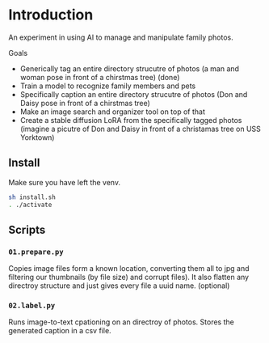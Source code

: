 # Introduction

An experiment in using AI to manage and manipulate family photos.

Goals

- Generically tag an entire directory strucutre of photos (a man and woman pose in front of a chirstmas tree) (done)
- Train a model to recognize family members and pets
- Specifically caption an entire directory strucutre of photos (Don and Daisy pose in front of a chirstmas tree)
- Make an image search and organizer tool on top of that
- Create a stable diffusion LoRA from the specifically tagged photos (imagine a picutre of Don and Daisy in front of a christamas tree on USS Yorktown)

## Install

Make sure you have left the venv.

```bash
sh install.sh
. ./activate
```

## Scripts

### `01.prepare.py`

Copies image files form a known location, converting them all to jpg and filtering our thumbnails (by file size) and corrupt files). It also flatten any directroy structure and just gives every file a uuid name. (optional)

### `02.label.py`

Runs image-to-text cpationing on an directroy of photos. Stores the generated caption in a csv file.
